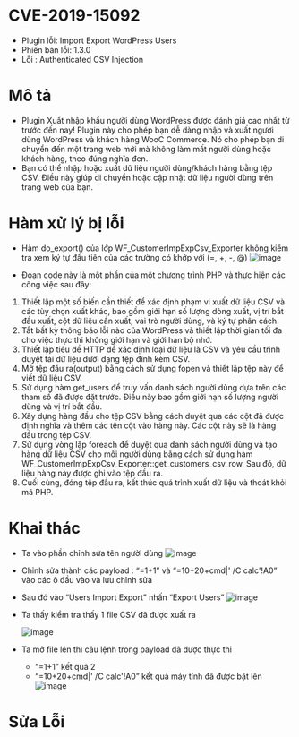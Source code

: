 # CVE-2019-15092

- Plugin lỗi: Import Export WordPress Users
- Phiên bản lỗi: 1.3.0
- Lỗi : Authenticated CSV Injection

# Mô tả

- Plugin Xuất nhập khẩu người dùng WordPress được đánh giá cao nhất từ trước đến nay! Plugin này cho phép bạn dễ dàng nhập và xuất người dùng WordPress và khách hàng WooC Commerce. Nó cho phép bạn di chuyển đến một trang web mới mà không làm mất người dùng hoặc khách hàng, theo đúng nghĩa đen.
- Bạn có thể nhập hoặc xuất dữ liệu người dùng/khách hàng bằng tệp CSV. Điều này giúp di chuyển hoặc cập nhật dữ liệu người dùng trên trang web của bạn.

# Hàm xử lý bị lỗi

- Hàm do_export() của lớp WF_CustomerImpExpCsv_Exporter không kiểm tra xem ký tự đầu tiên của các trường có khớp với (=, +, -, @)
  ![image](https://github.com/Manh130902/wordpress/assets/93723285/4035d5b1-d353-40df-8480-32ff7977ad4c)

- Đoạn code này là một phần của một chương trình PHP và thực hiện các công việc sau đây:

1. Thiết lập một số biến cần thiết để xác định phạm vi xuất dữ liệu CSV và các tùy chọn xuất khác, bao gồm giới hạn số lượng dòng xuất, vị trí bắt đầu xuất, cột dữ liệu cần xuất, vai trò người dùng, và ký tự phân cách.
2. Tắt bất kỳ thông báo lỗi nào của WordPress và thiết lập thời gian tối đa cho việc thực thi không giới hạn và giới hạn bộ nhớ.
3. Thiết lập tiêu đề HTTP để xác định loại dữ liệu là CSV và yêu cầu trình duyệt tải dữ liệu dưới dạng tệp đính kèm CSV.
4. Mở tệp đầu ra(output) bằng cách sử dụng fopen và thiết lập tệp này để viết dữ liệu CSV.
5. Sử dụng hàm get_users để truy vấn danh sách người dùng dựa trên các tham số đã được đặt trước. Điều này bao gồm giới hạn số lượng người dùng và vị trí bắt đầu.
6. Xây dựng hàng đầu cho tệp CSV bằng cách duyệt qua các cột đã được định nghĩa và thêm các tên cột vào hàng này. Các cột này sẽ là hàng đầu trong tệp CSV.
7. Sử dụng vòng lặp foreach để duyệt qua danh sách người dùng và tạo hàng dữ liệu CSV cho mỗi người dùng bằng cách sử dụng hàm WF_CustomerImpExpCsv_Exporter::get_customers_csv_row. Sau đó, dữ liệu hàng này được ghi vào tệp đầu ra.
8. Cuối cùng, đóng tệp đầu ra, kết thúc quá trình xuất dữ liệu và thoát khỏi mã PHP.

# Khai thác

- Ta vào phần chỉnh sửa tên người dùng
  ![image](https://github.com/Manh130902/wordpress/assets/93723285/67a5095b-7771-4ec9-b779-93795c3736dd)

- Chỉnh sửa thành các payload : “=1+1” và “=10+20+cmd|' /C calc'!A0” vào các ô đầu vào và lưu chỉnh sửa
- Sau đó vào “Users Import Export” nhấn “Export Users”
  ![image](https://github.com/Manh130902/wordpress/assets/93723285/07342aa0-3934-49d1-acde-c71fef8a2063)

- Ta thấy kiểm tra thấy 1 file CSV đã được xuất ra

  ![image](https://github.com/Manh130902/wordpress/assets/93723285/0f883c6f-fbbd-4e6d-9982-8473610ee82a)

- Ta mở file lên thì câu lệnh trong payload đã được thực thi
  - “=1+1” kết quả 2
  - “=10+20+cmd|' /C calc'!A0” kết quả máy tính đã được bật lên
    ![image](https://github.com/Manh130902/wordpress/assets/93723285/8256a5b9-f65f-4149-baa9-f15397fd739e)

# Sửa Lỗi
